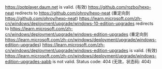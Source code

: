 https://potplayer.daum.net is valid. (有效)
https://github.com/rozbo/hexo-neat redirects to https://github.com/ohroy/hexo-neat (重定向到 https://github.com/ohroy/hexo-neat)
https://learn.microsoft.com/zh-cn/windows/deployment/upgrade/windows-10-edition-upgrades redirects to https://learn.microsoft.com/zh-cn/windows/deployment/upgrade/windows-edition-upgrades (重定向到 https://learn.microsoft.com/zh-cn/windows/deployment/upgrade/windows-edition-upgrades)
https://learn.microsoft.com/zh-cn/windows/deployment/upgrade/windows-edition-upgrades is valid. (有效)
https://learn.microsoft.com/zh-cn/windows/deployment/upgrade/windows-edition-upgrades-aabb is not valid. Status code: 404 (无效，状态码: 404)
